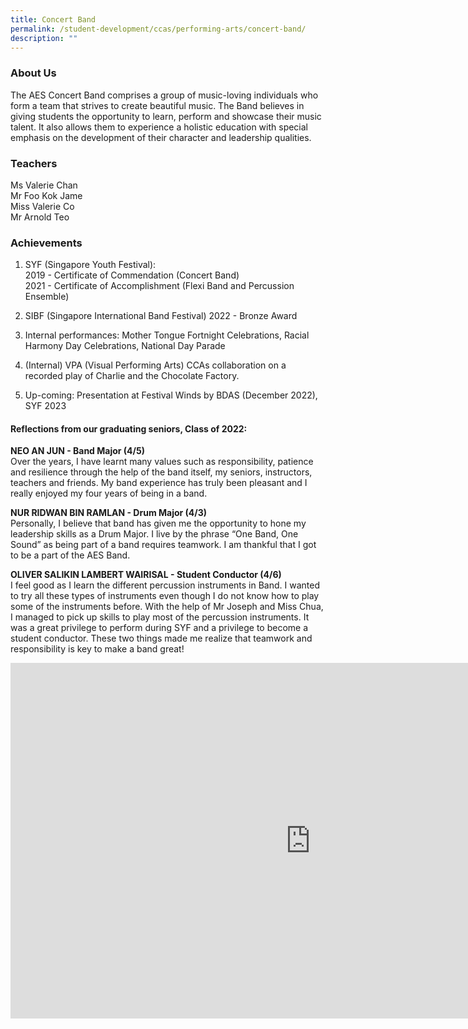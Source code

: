 ```yaml
---
title: Concert Band
permalink: /student-development/ccas/performing-arts/concert-band/
description: ""
---
```

### About Us

  

The AES Concert Band comprises a group of music-loving individuals who form a team that strives to create beautiful music. The Band believes in giving students the opportunity to learn, perform and showcase their music talent. It also allows them to experience a holistic education with special emphasis on the development of their character and leadership qualities.&nbsp;


### Teachers
Ms Valerie Chan<br>
Mr Foo Kok Jame<br>
Miss Valerie Co<br>
Mr Arnold Teo<br>
  

### Achievements

1.  SYF (Singapore Youth Festival):  
    2019 - Certificate of Commendation (Concert Band)  
    2021 - Certificate of Accomplishment (Flexi Band and Percussion Ensemble)
    
2.  SIBF (Singapore International Band Festival) 2022 - Bronze Award
    
3.  Internal performances: Mother Tongue Fortnight Celebrations, Racial Harmony Day Celebrations, National Day Parade
    
4.  (Internal) VPA (Visual Performing Arts) CCAs collaboration on a recorded play of Charlie and the Chocolate Factory.
    
5.  Up-coming: Presentation at Festival Winds by BDAS (December 2022), SYF 2023
    

####   **Reflections from our graduating seniors, Class of 2022:**

  

**NEO AN JUN - Band Major (4/5)** <br>
Over the years, I have learnt many values such as responsibility, patience and resilience through the help of the band itself, my seniors, instructors, teachers and friends. My band experience has truly been pleasant and I really enjoyed my four years of being in a band.

  

**NUR RIDWAN BIN RAMLAN - Drum Major (4/3)** <br>
Personally, I believe that band has given me the opportunity to hone my leadership skills as a Drum Major. I live by the phrase “One Band, One Sound” as being part of a band requires teamwork. I am thankful that I got to be a part of the AES Band.

**OLIVER SALIKIN LAMBERT WAIRISAL - Student Conductor (4/6)**  <br>
I feel good as I learn the different percussion instruments in Band. I wanted to try all these types of instruments even though I do not know how to play some of the instruments before. With the help of Mr Joseph and Miss Chua, I managed to pick up skills to play most of the percussion instruments. It was a great privilege to perform during SYF and a privilege to become a student conductor. These two things made me realize that teamwork and responsibility is key to make a band great!

<iframe allowfullscreen="true" height="569" width="960" frameborder="0" src="https://docs.google.com/presentation/d/e/2PACX-1vQQy8nIYmZ3MLgpw9YRgbPhd0pvZNvjhPbNecvMRVjoRCKG0oz2CsE8QicDznenw0a48qYDK-7bRoDc/embed?start=true&amp;loop=true&amp;delayms=10000"></iframe>